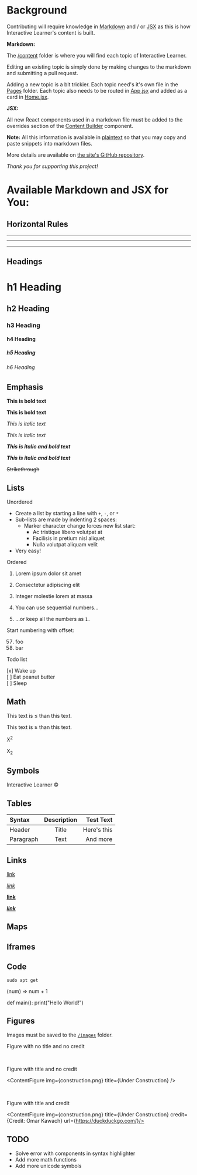 # Background

Contributing will require knowledge in [Markdown](https://daringfireball.net/projects/markdown/) and / or [JSX](https://reactjs.org/docs/introducing-jsx.html) as this is how Interactive Learner's content is built.

**Markdown:**

The [/content](https://github.com/InteractiveLearner/interactivelearner.github.io/tree/main/src/views/content) folder is where you will find each topic of Interactive Learner.

Editing an existing topic is simply done by making changes to the markdown and submitting a pull request.

Adding a new topic is a bit trickier. Each topic need's it's own file in the [Pages](https://github.com/InteractiveLearner/interactivelearner.github.io/tree/main/src/views/pages) folder. Each topic also needs to be routed in [App.jsx](https://github.com/InteractiveLearner/interactivelearner.github.io/blob/main/src/App.jsx) and added as a card in [Home.jsx](https://github.com/InteractiveLearner/interactivelearner.github.io/blob/main/src/views/pages/Home.jsx).

**JSX:**

All new React components used in a markdown file must be added to the overrides section of the [Content Builder](https://github.com/InteractiveLearner/interactivelearner.github.io/blob/main/src/components/ContentBuilder.jsx) component.

**Note:** All this information is available in [plaintext](https://raw.githubusercontent.com/InteractiveLearner/interactivelearner.github.io/main/src/views/content/Contribute.md) so that you may copy and paste snippets into markdown files.

More details are available on [the site's GitHub repository](https://github.com/InteractiveLearner/interactivelearner.github.io).

*Thank you for supporting this project!*

# Available Markdown and JSX for You:

## Horizontal Rules

___

---

***

## Headings

# h1 Heading
## h2 Heading
### h3 Heading
#### h4 Heading
##### h5 Heading
###### h6 Heading

## Emphasis

**This is bold text**

__This is bold text__

*This is italic text*

_This is italic text_

***This is italic and bold text***

___This is italic and bold text___

~~Strikethrough~~

## Lists

Unordered

+ Create a list by starting a line with `+`, `-`, or `*`
+ Sub-lists are made by indenting 2 spaces:
  - Marker character change forces new list start:
    * Ac tristique libero volutpat at
    + Facilisis in pretium nisl aliquet
    - Nulla volutpat aliquam velit
+ Very easy!

Ordered

1. Lorem ipsum dolor sit amet
2. Consectetur adipiscing elit
3. Integer molestie lorem at massa


1. You can use sequential numbers...
1. ...or keep all the numbers as `1.`

Start numbering with offset:

57. foo
1. bar

Todo list

[x] Wake up <br />
[ ] Eat peanut butter <br />
[ ] Sleep

## Math

This text is &le; than this text.

This text is &ge; than this text.

X<sup>2</sup>

X<sub>2</sub>

## Symbols

Interactive Learner &copy;

## Tables

| Syntax      | Description | Test Text     |
| :---        |    :----:   |          ---: |
| Header      | Title       | Here's this   |
| Paragraph   | Text        | And more      |

## Links

[link](https://duckduckgo.com/)

*[link](https://duckduckgo.com/)*

**[link](https://duckduckgo.com/)**

***[link](https://duckduckgo.com/)***

## Maps

<EmptyMap/>

## Iframes

<CardMedia url={https://en.wikipedia.org/wiki/Multivariate_map} height={600}>

## Code

```sudo apt get```

<SyntaxHighlighter language="plaintext">(num) => num + 1</SyntaxHighlighter>

<SyntaxHighlighter language="python">
def main():
    print("Hello World!")
</SyntaxHighlighter>

## Figures

Images must be saved to the [```/images```](https://github.com/InteractiveLearner/interactivelearner.github.io/tree/main/src/assets/images) folder.

Figure with no title and no credit

<ContentFigure img={construction.png} />

<br>

Figure with title and no credit

<ContentFigure img={construction.png} title={Under Construction} />

<br>

Figure with title and credit

<ContentFigure img={construction.png} title={Under Construction} credit={Credit: Omar Kawach} url={https://duckduckgo.com/}/>

## TODO
  - Solve error with components in syntax highlighter
  - Add more math functions
  - Add more unicode symbols
